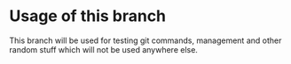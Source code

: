 # Usage of this branch
This branch will be used for testing git commands, management and other random stuff which will not be used anywhere else.
